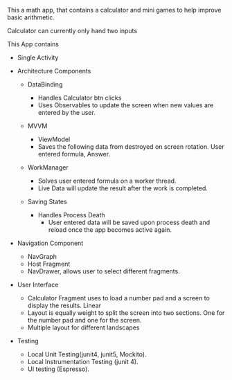 This a math app, that contains a calculator and mini games to help improve basic arithmetic.

Calculator can currently only hand two inputs

This App contains
- Single Activity
- Architecture Components
  - DataBinding
    - Handles Calculator btn clicks
    - Uses Observables to update the screen when new values are entered by the user. 
  - MVVM 
    - ViewModel
    - Saves the following data from destroyed on screen rotation. User entered formula, Answer. 

  - WorkManager
    - Solves user entered formula on a worker thread.
    - Live Data will update the result after the work is completed. 
  - Saving States
    - Handles Process Death
      - User entered data will be saved upon process death and reload once the app becomes active again. 
      
- Navigation Component
  - NavGraph
  - Host Fragment
  - NavDrawer, allows user to select different fragments. 

- User Interface
  - Calculator Fragment uses <include/> to load a number pad and a screen to display the results. Linear
  - Layout is equally weight to split the screen into two sections. One for the number pad and one for the 
    screen.  
  - Multiple layout for different landscapes
  
- Testing
  - Local Unit Testing(junit4, junit5, Mockito).
  - Local Instrumentation Testing (junit 4).
  - UI testing (Espresso).


  
  
